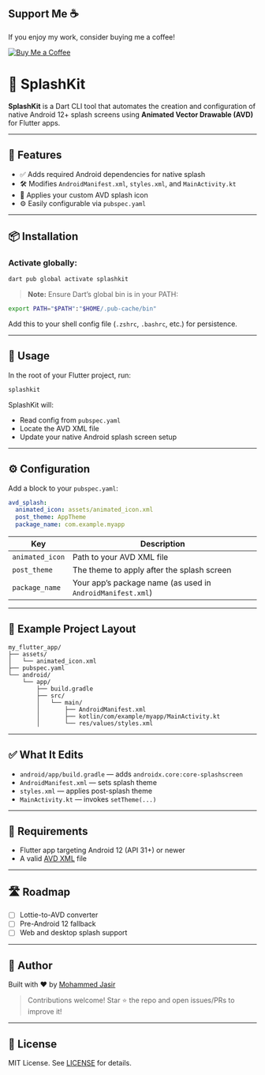## Support Me ☕
If you enjoy my work, consider buying me a coffee!

[![Buy Me a Coffee](https://img.shields.io/badge/Buy%20Me%20a%20Coffee-yellow?style=for-the-badge&logo=buy-me-a-coffee)](https://buymeacoffee.com/mohammedjasir)


# 🌊 SplashKit

**SplashKit** is a Dart CLI tool that automates the creation and configuration of native Android 12+ splash screens using **Animated Vector Drawable (AVD)** for Flutter apps.

---

## 🚀 Features

- ✅ Adds required Android dependencies for native splash
- 🛠 Modifies `AndroidManifest.xml`, `styles.xml`, and `MainActivity.kt`
- 🎨 Applies your custom AVD splash icon
- ⚙️ Easily configurable via `pubspec.yaml`

---

## 📦 Installation

### Activate globally:

```bash
dart pub global activate splashkit
```

> **Note:** Ensure Dart’s global bin is in your PATH:

```bash
export PATH="$PATH":"$HOME/.pub-cache/bin"
```

Add this to your shell config file (`.zshrc`, `.bashrc`, etc.) for persistence.

---

## 🧪 Usage

In the root of your Flutter project, run:

```bash
splashkit
```

SplashKit will:

- Read config from `pubspec.yaml`
- Locate the AVD XML file
- Update your native Android splash screen setup

---

## ⚙️ Configuration

Add a block to your `pubspec.yaml`:

```yaml
avd_splash:
  animated_icon: assets/animated_icon.xml
  post_theme: AppTheme
  package_name: com.example.myapp
```

| Key             | Description                                                         |
|----------------|---------------------------------------------------------------------|
| `animated_icon`| Path to your AVD XML file                                           |
| `post_theme`   | The theme to apply after the splash screen                          |
| `package_name` | Your app’s package name (as used in `AndroidManifest.xml`)          |

---

## 📁 Example Project Layout

```
my_flutter_app/
├── assets/
│   └── animated_icon.xml
├── pubspec.yaml
└── android/
    └── app/
        ├── build.gradle
        ├── src/
        │   └── main/
        │       ├── AndroidManifest.xml
        │       ├── kotlin/com/example/myapp/MainActivity.kt
        │       └── res/values/styles.xml
```

---

## ✅ What It Edits

- `android/app/build.gradle` — adds `androidx.core:core-splashscreen`
- `AndroidManifest.xml` — sets splash theme
- `styles.xml` — applies post-splash theme
- `MainActivity.kt` — invokes `setTheme(...)`

---

## 🧾 Requirements

- Flutter app targeting Android 12 (API 31+) or newer
- A valid [AVD XML](https://developer.android.com/reference/android/graphics/drawable/AnimatedVectorDrawable) file

---

## 🛣 Roadmap

- [ ] Lottie-to-AVD converter
- [ ] Pre-Android 12 fallback
- [ ] Web and desktop splash support

---

## 🙋 Author

Built with ❤️ by [Mohammed Jasir](https://github.com/mjasir)

> Contributions welcome! Star ⭐️ the repo and open issues/PRs to improve it!

---

## 📄 License

MIT License. See [LICENSE](LICENSE) for details.
